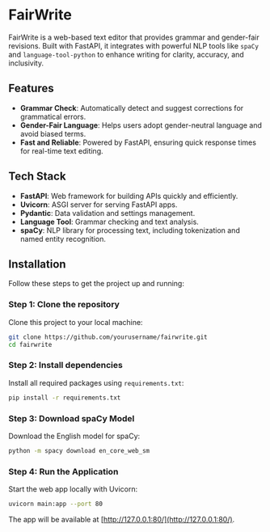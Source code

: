 # FairWrite

FairWrite is a web-based text editor that provides grammar and gender-fair revisions. Built with FastAPI, it integrates with powerful NLP tools like `spaCy` and `language-tool-python` to enhance writing for clarity, accuracy, and inclusivity.

## Features

- **Grammar Check**: Automatically detect and suggest corrections for grammatical errors.
- **Gender-Fair Language**: Helps users adopt gender-neutral language and avoid biased terms.
- **Fast and Reliable**: Powered by FastAPI, ensuring quick response times for real-time text editing.

## Tech Stack

- **FastAPI**: Web framework for building APIs quickly and efficiently.
- **Uvicorn**: ASGI server for serving FastAPI apps.
- **Pydantic**: Data validation and settings management.
- **Language Tool**: Grammar checking and text analysis.
- **spaCy**: NLP library for processing text, including tokenization and named entity recognition.

## Installation

Follow these steps to get the project up and running:

### Step 1: Clone the repository

Clone this project to your local machine:

```bash
git clone https://github.com/yourusername/fairwrite.git
cd fairwrite
```

### Step 2: Install dependencies

Install all required packages using `requirements.txt`:

```bash
pip install -r requirements.txt
```

### Step 3: Download spaCy Model

Download the English model for spaCy:

```bash
python -m spacy download en_core_web_sm
```

### Step 4: Run the Application

Start the web app locally with Uvicorn:

```bash
uvicorn main:app --port 80
```

The app will be available at [http://127.0.0.1:80/](http://127.0.0.1:80/).

